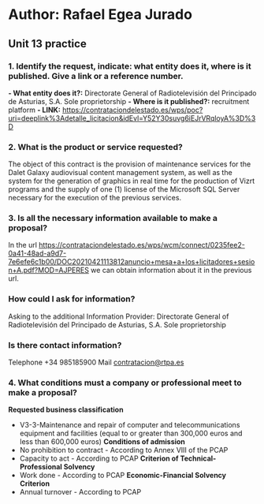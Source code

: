 
# Author: Rafael Egea Jurado

## Unit 13 practice

### 1. Identify the request, indicate: what entity does it, where is it published. Give a link or a reference number. 
**- What entity does it?:**  Directorate General of Radiotelevisión del Principado de Asturias, S.A. Sole proprietorship 
**- Where is it published?:**  recruitment platform 
**- LINK:**  https://contrataciondelestado.es/wps/poc?uri=deeplink%3Adetalle_licitacion&idEvl=Y52Y30suvg6iEJrVRqloyA%3D%3D



### 2. What is the product or service requested?
The object of this contract is the provision of maintenance services for the Dalet Galaxy audiovisual content management system, as well 
as the system for the generation of graphics in real time for the production of Vizrt 
programs and the supply of one (1) license of the Microsoft SQL Server necessary for the execution of the previous services. 

### 3. Is all the necessary information available to make a proposal? 
In the url https://contrataciondelestado.es/wps/wcm/connect/0235fee2-0a41-48ad-a9d7-7e6efe6c1b00/DOC20210421113812anuncio+mesa+a+los+licitadores+sesion+A.pdf?MOD=AJPERES
we can obtain information about it in the previous url.

### How could I ask for information?
Asking to the additional Information Provider:
Directorate General of Radiotelevisión del Principado de Asturias, S.A. Sole proprietorship 

### Is there contact information?
Telephone +34 985185900 Mail contratacion@rtpa.es

### 4. What conditions must a company or professional meet to make a proposal?

**Requested business classification**
- V3-3-Maintenance and repair of computer and telecommunications equipment and facilities (equal to or greater than 300,000 euros and less than 600,000 euros)
**Conditions of admission**
- No prohibition to contract - According to Annex VIII of the PCAP
- Capacity to act - According to PCAP
**Criterion of Technical-Professional Solvency**
- Work done - According to PCAP
**Economic-Financial Solvency Criterion**
- Annual turnover - According to PCAP 

